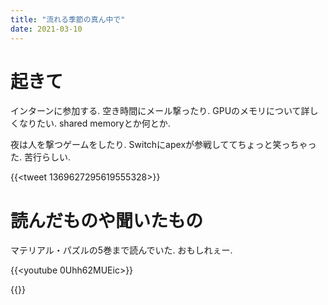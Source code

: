 ```yaml
---
title: "流れる季節の真ん中で"
date: 2021-03-10
---
```


# 起きて
インターンに参加する. 空き時間にメール撃ったり. GPUのメモリについて詳しくなりたい. shared memoryとか何とか.

夜は人を撃つゲームをしたり. Switchにapexが参戦しててちょっと笑っちゃった. 苦行らしい.

{{<tweet 1369627295619555328>}}
# 読んだものや聞いたもの
マテリアル・パズルの5巻まで読んでいた. おもしれぇー.

{{<youtube 0Uhh62MUEic>}}

{{<youtube UNRJyBHziX4>}}